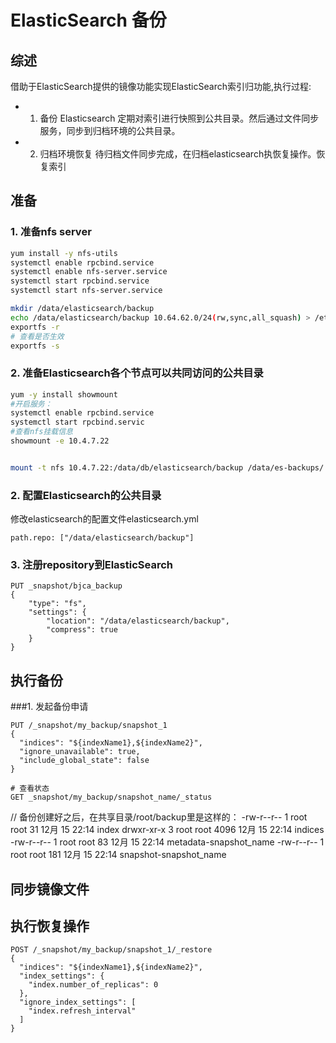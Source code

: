 # ElasticSearch 备份
## 综述
借助于ElasticSearch提供的镜像功能实现ElasticSearch索引归功能,执行过程:
- 1. 备份
   Elasticsearch 定期对索引进行快照到公共目录。然后通过文件同步服务，同步到归档环境的公共目录。
- 2. 归档环境恢复
   待归档文件同步完成，在归档elasticsearch执恢复操作。恢复索引

## 准备
### 1. 准备nfs server
``` bash
yum install -y nfs-utils
systemctl enable rpcbind.service
systemctl enable nfs-server.service
systemctl start rpcbind.service
systemctl start nfs-server.service

mkdir /data/elasticsearch/backup
echo /data/elasticsearch/backup 10.64.62.0/24(rw,sync,all_squash) > /etc/exports
exportfs -r
# 查看是否生效
exportfs -s
```
### 2. 准备Elasticsearch各个节点可以共同访问的公共目录
```bash
yum -y install showmount
#开启服务：
systemctl enable rpcbind.service
systemctl start rpcbind.servic
#查看nfs挂载信息
showmount -e 10.4.7.22


mount -t nfs 10.4.7.22:/data/db/elasticsearch/backup /data/es-backups/
```

### 2. 配置Elasticsearch的公共目录
修改elasticsearch的配置文件elasticsearch.yml
``` properties
path.repo: ["/data/elasticsearch/backup"]
```

### 3. 注册repository到ElasticSearch
```
PUT _snapshot/bjca_backup 
{
    "type": "fs", 
    "settings": {
        "location": "/data/elasticsearch/backup",
        "compress": true
    }
}

```
## 执行备份
###1. 发起备份申请
```
PUT /_snapshot/my_backup/snapshot_1
{
  "indices": "${indexName1},${indexName2}",
  "ignore_unavailable": true,
  "include_global_state": false
}

# 查看状态
GET _snapshot/my_backup/snapshot_name/_status
```
 // 备份创建好之后，在共享目录/root/backup里是这样的：
-rw-r--r-- 1 root root   31 12月 15 22:14 index
drwxr-xr-x 3 root root 4096 12月 15 22:14 indices
-rw-r--r-- 1 root root   83 12月 15 22:14 metadata-snapshot_name
-rw-r--r-- 1 root root  181 12月 15 22:14 snapshot-snapshot_name

###


## 同步镜像文件

## 执行恢复操作
```
POST /_snapshot/my_backup/snapshot_1/_restore
{
  "indices": "${indexName1},${indexName2}",
  "index_settings": {
    "index.number_of_replicas": 0
  },
  "ignore_index_settings": [
    "index.refresh_interval"
  ]
}
```

